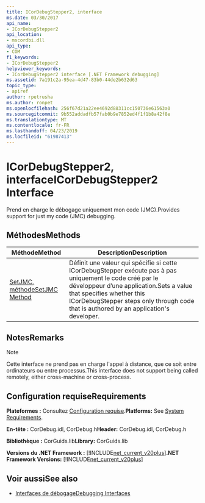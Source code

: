 ```yaml
---
title: ICorDebugStepper2, interface
ms.date: 03/30/2017
api_name:
- ICorDebugStepper2
api_location:
- mscordbi.dll
api_type:
- COM
f1_keywords:
- ICorDebugStepper2
helpviewer_keywords:
- ICorDebugStepper2 interface [.NET Framework debugging]
ms.assetid: 7a191c2a-95ea-4d47-83b0-44de2b632d63
topic_type:
- apiref
author: rpetrusha
ms.author: ronpet
ms.openlocfilehash: 256f67d21a22ee4692d88311cc150736e61563a0
ms.sourcegitcommit: 9b552addadfb57fab0b9e7852ed4f1f1b8a42f8e
ms.translationtype: MT
ms.contentlocale: fr-FR
ms.lasthandoff: 04/23/2019
ms.locfileid: "61987413"
---
```

# <a name="icordebugstepper2-interface"></a><span data-ttu-id="97ef2-102">ICorDebugStepper2, interface</span><span class="sxs-lookup"><span data-stu-id="97ef2-102">ICorDebugStepper2 Interface</span></span>
<span data-ttu-id="97ef2-103">Prend en charge le débogage uniquement mon code (JMC).</span><span class="sxs-lookup"><span data-stu-id="97ef2-103">Provides support for just my code (JMC) debugging.</span></span>  
  
## <a name="methods"></a><span data-ttu-id="97ef2-104">Méthodes</span><span class="sxs-lookup"><span data-stu-id="97ef2-104">Methods</span></span>  
  
|<span data-ttu-id="97ef2-105">Méthode</span><span class="sxs-lookup"><span data-stu-id="97ef2-105">Method</span></span>|<span data-ttu-id="97ef2-106">Description</span><span class="sxs-lookup"><span data-stu-id="97ef2-106">Description</span></span>|  
|------------|-----------------|  
|[<span data-ttu-id="97ef2-107">SetJMC, méthode</span><span class="sxs-lookup"><span data-stu-id="97ef2-107">SetJMC Method</span></span>](../../../../docs/framework/unmanaged-api/debugging/icordebugstepper2-setjmc-method.md)|<span data-ttu-id="97ef2-108">Définit une valeur qui spécifie si cette ICorDebugStepper exécute pas à pas uniquement le code créé par le développeur d’une application.</span><span class="sxs-lookup"><span data-stu-id="97ef2-108">Sets a value that specifies whether this ICorDebugStepper steps only through code that is authored by an application's developer.</span></span>|  
  
## <a name="remarks"></a><span data-ttu-id="97ef2-109">Notes</span><span class="sxs-lookup"><span data-stu-id="97ef2-109">Remarks</span></span>  
  
> [!NOTE]
>  <span data-ttu-id="97ef2-110">Cette interface ne prend pas en charge l'appel à distance, que ce soit entre ordinateurs ou entre processus.</span><span class="sxs-lookup"><span data-stu-id="97ef2-110">This interface does not support being called remotely, either cross-machine or cross-process.</span></span>  
  
## <a name="requirements"></a><span data-ttu-id="97ef2-111">Configuration requise</span><span class="sxs-lookup"><span data-stu-id="97ef2-111">Requirements</span></span>  
 <span data-ttu-id="97ef2-112">**Plateformes :** Consultez [Configuration requise](../../../../docs/framework/get-started/system-requirements.md).</span><span class="sxs-lookup"><span data-stu-id="97ef2-112">**Platforms:** See [System Requirements](../../../../docs/framework/get-started/system-requirements.md).</span></span>  
  
 <span data-ttu-id="97ef2-113">**En-tête :** CorDebug.idl, CorDebug.h</span><span class="sxs-lookup"><span data-stu-id="97ef2-113">**Header:** CorDebug.idl, CorDebug.h</span></span>  
  
 <span data-ttu-id="97ef2-114">**Bibliothèque :** CorGuids.lib</span><span class="sxs-lookup"><span data-stu-id="97ef2-114">**Library:** CorGuids.lib</span></span>  
  
 <span data-ttu-id="97ef2-115">**Versions du .NET Framework :** [!INCLUDE[net_current_v20plus](../../../../includes/net-current-v20plus-md.md)]</span><span class="sxs-lookup"><span data-stu-id="97ef2-115">**.NET Framework Versions:** [!INCLUDE[net_current_v20plus](../../../../includes/net-current-v20plus-md.md)]</span></span>  
  
## <a name="see-also"></a><span data-ttu-id="97ef2-116">Voir aussi</span><span class="sxs-lookup"><span data-stu-id="97ef2-116">See also</span></span>

- [<span data-ttu-id="97ef2-117">Interfaces de débogage</span><span class="sxs-lookup"><span data-stu-id="97ef2-117">Debugging Interfaces</span></span>](../../../../docs/framework/unmanaged-api/debugging/debugging-interfaces.md)

